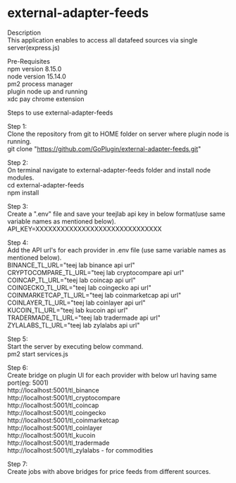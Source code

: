 # external-adapter-feeds  

Description  
This application enables to access all datafeed sources via single server(express.js)  

Pre-Requisites  
npm version 8.15.0  
node version 15.14.0  
pm2 process manager  
plugin node up and running  
xdc pay chrome extension  


Steps to use external-adapter-feeds  
  
Step 1:  
Clone the repository from git to HOME folder on server where plugin node is running.  
git clone "https://github.com/GoPlugin/external-adapter-feeds.git"  
  
Step 2:  
On terminal navigate to external-adapter-feeds folder and install node modules.  
cd external-adapter-feeds  
npm install  
  
Step 3:  
Create a ".env" file and save your teejlab api key in below format(use same variable names as mentioned below).  
API_KEY=XXXXXXXXXXXXXXXXXXXXXXXXXXXXXX  

Step 4:  
Add the API url's for each provider in .env file (use same variable names as mentioned below).  
BINANCE_TL_URL="teej lab binance api url"  
CRYPTOCOMPARE_TL_URL="teej lab cryptocompare api url"  
COINCAP_TL_URL="teej lab coincap api url"  
COINGECKO_TL_URL="teej lab coingecko api url"  
COINMARKETCAP_TL_URL="teej lab coinmarketcap api url"  
COINLAYER_TL_URL="teej lab coinlayer api url"  
KUCOIN_TL_URL="teej lab kucoin api url"  
TRADERMADE_TL_URL="teej lab tradermade api url"  
ZYLALABS_TL_URL="teej lab zylalabs api url"  
  
Step 5:  
Start the server by executing below command.  
pm2 start services.js

Step 6:  
Create bridge on plugin UI for each provider with below url having same port(eg: 5001)  
http://localhost:5001/tl_binance  
http://localhost:5001/tl_cryptocompare  
http://localhost:5001/tl_coincap  
http://localhost:5001/tl_coingecko  
http://localhost:5001/tl_coinmarketcap  
http://localhost:5001/tl_coinlayer  
http://localhost:5001/tl_kucoin  
http://localhost:5001/tl_tradermade  
http://localhost:5001/tl_zylalabs  - for commodities  

Step 7:  
Create jobs with above bridges for price feeds from different sources.  








